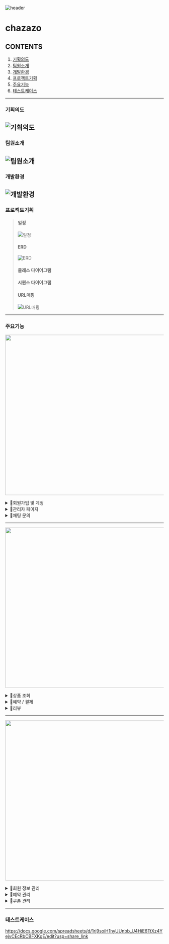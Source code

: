 ![header](https://capsule-render.vercel.app/api?type=wave&color=a5c4e0&height=300&section=header&text=CHAZAZO&fontSize=90)

# chazazo
## CONTENTS
  1. [기획의도](#기획의도)
  2. [팀원소개](#팀원소개)
  3. [개발환경](#개발환경)
  4. [프로젝트기획](#프로젝트기획)
  5. [주요기능](#주요기능)
  6. [테스트케이스](#테스트케이스)
---
### 기획의도
![기획의도](https://github.com/diget611/Chazazo/assets/115057175/76900a41-4656-44e4-b869-473818cbb27c)
---
### 팀원소개
![팀원소개](https://github.com/diget611/Chazazo/assets/115057175/6af89aaf-d1fd-4032-ab23-775b0743a23d)
---
### 개발환경
![개발환경](https://github.com/diget611/Chazazo/assets/115057175/d4ae43f4-eb2d-4a36-8be6-c5ef7ea53df5)
---
### 프로젝트기획
> #### 일정
> ![일정](https://github.com/diget611/Chazazo/assets/115057175/6aecf65f-aaf1-432b-beba-560007ebb229)
> #### ERD
> ![ERD](https://github.com/diget611/Chazazo/assets/115057175/a88ef430-1e01-43a8-8a20-e02182441c9b)
> #### 클래스 다이어그램
> #### 시퀀스 다이어그램
> #### URL매핑
> ![URL매핑](https://github.com/diget611/Chazazo/assets/115057175/d67f5a4c-2182-44d4-b0b0-b92d02240390)
---
### 주요기능
<p align="center"><img src="https://github.com/diget611/Chazazo/assets/115057175/08c78c2a-db36-4810-84cb-395a30e9ea0b" style="width: 510px;"></p>

<details>
  <summary>🔎회원가입 및 계정</summary>
  
  ![회원가입로그인](https://github.com/diget611/Chazazo/assets/115057175/399f885b-929b-4258-9af9-b1578587df37)
  
  ![회원가입](https://github.com/diget611/Chazazo/assets/115057175/b796e576-e548-4683-b567-c7451087ad3a)
  
  ![회원가입 이메일 체크](https://github.com/diget611/Chazazo/assets/115057175/f0beed8a-5bf0-4971-bbdd-5697fbcdf26d)
  
  ![로그인-로그아웃](https://github.com/diget611/Chazazo/assets/115057175/516cb2eb-e7ca-42df-981c-5c55e95b0bed)
  
</details>

<details>
  <summary>🔎관리자 페이지</summary>
  
  ![관리자](https://github.com/diget611/Chazazo/assets/115057175/d59eabe1-2612-4fff-82a8-de20450185e3)
  
  ![통계1](https://github.com/diget611/Chazazo/assets/115057175/38ba9fe8-068a-4ec0-9ff0-88fd86bebd57)
  
  ![통계2](https://github.com/diget611/Chazazo/assets/115057175/3edffb2a-48a0-4dea-843a-8c66817963f6)
  
</details>

<details>
  <summary>🔎채팅 문의</summary>
  
  ![채팅문의](https://github.com/diget611/Chazazo/assets/115057175/9c95f36f-a6ec-4476-bbe6-19c6425c5331)
  
  ![채팅설정](https://github.com/diget611/Chazazo/assets/115057175/c3dbe352-2d20-4db4-8f16-c421a3abf4ab)
  
  ![채팅방설정](https://github.com/diget611/Chazazo/assets/115057175/69e3a270-6666-44d6-89d5-c5c6059cb2b5)
  
  ![채팅섭](https://github.com/diget611/Chazazo/assets/115057175/7e8952e2-8f12-43e8-ac63-a7fcc1f69c18)

  ![채팅펍](https://github.com/diget611/Chazazo/assets/115057175/9ba05574-9c63-407a-ba4e-927b46cc1464)
  
</details>

---

<p align="center"><img src="https://github.com/diget611/Chazazo/assets/115057175/ea1eef52-0015-4c2b-b32d-94b2dc03c0d7" style="width: 510px;"></p>

<details>
  <summary>🔎상품 조회</summary>

  ![search](https://github.com/diget611/Chazazo/assets/113296576/d96713f5-f4e5-435a-9402-b5ae5bc06c50)

  ![상품조회3](https://github.com/diget611/Chazazo/assets/113296576/8bf883d4-2a94-46bc-9350-4e43175a9f78)

  ![상품조회2](https://github.com/diget611/Chazazo/assets/113296576/dbee8d59-5782-4acf-b36f-2df18cc1d069)

  ![상품조회](https://github.com/diget611/Chazazo/assets/113296576/957821c1-2eb1-4a07-a880-60e86358cc1f)

</details>

<details>
  <summary>🔎예약 / 결제</summary>
  
 ![memberpay](https://github.com/diget611/Chazazo/assets/113296576/8ad32b33-31ea-4a16-80f4-b87cc51c0210)
  
  ![예약](https://github.com/diget611/Chazazo/assets/113296576/e22e6e9b-6d03-4de4-b426-1609d8852edf)

  ![예약2](https://github.com/diget611/Chazazo/assets/113296576/33e637d5-641a-4f41-b50a-48b2297426a2)

  ![예약3](https://github.com/diget611/Chazazo/assets/113296576/f7c42283-a484-4a2f-9d7b-90cf321ada8c)

  ![결제](https://github.com/diget611/Chazazo/assets/113296576/b724f4a0-4e59-4e6f-8d12-0ed07ec45b4f)

  ![결제2](https://github.com/diget611/Chazazo/assets/113296576/75aae227-2d2f-4ab4-b690-e1d375ccfc49)

  ![결제3](https://github.com/diget611/Chazazo/assets/113296576/c58b72c2-0bdd-4149-acb3-79b07883a23d)

  ![결제4](https://github.com/diget611/Chazazo/assets/113296576/3fb1b910-1c54-4c7f-86d8-503e3892d27a)

</details>

<details>
  <summary>🔎리뷰</summary>
  
  ![review](https://github.com/diget611/Chazazo/assets/113296576/72d34f70-e845-4378-94d4-8f6dc2949254)
  
  ![리뷰](https://github.com/diget611/Chazazo/assets/113296576/91faa4cc-889f-4136-86b1-e0a6950131cb)
  
![리뷰2](https://github.com/diget611/Chazazo/assets/113296576/11706e78-3ece-4c52-9f67-54e14ec5a8e8)
  
![리뷰3](https://github.com/diget611/Chazazo/assets/113296576/7a9bd3f6-b28d-4ecb-8360-2a13a128b6ef)
  
![review2](https://github.com/diget611/Chazazo/assets/113296576/5e566c9d-acde-422b-af7b-af092e5af3eb)

</details>

---

<p align="center"><img src="https://github.com/diget611/Chazazo/assets/115057175/c9076f84-2ebd-4bfe-b2ee-35e56aa2e2ab" style="width: 510px;"></p>

<details>
  <summary>🔎회원 정보 관리</summary>
  
  
  ![비밀번호 확인](https://github.com/diget611/Chazazo/assets/114971252/50688c6f-ddda-4d5f-ad2e-c35c2b55240d)
  ![회원정보수정](https://github.com/diget611/Chazazo/assets/114971252/7e5f3c01-d7a5-49b3-9f5f-6fce8920e4c1)

  
</details>

<details>
  <summary>🔎예약 관리</summary>
  
  ![예약내역](https://github.com/diget611/Chazazo/assets/114971252/8e776ed7-8c6d-4fd3-9457-bb9ebf7ae734)
  ![예약취소](https://github.com/diget611/Chazazo/assets/114971252/130c6f4b-8302-47d6-a173-182a074ba770)
  ##### 비회원
  ![비회원 예약](https://github.com/diget611/Chazazo/assets/114971252/4ae01cd9-529b-45c8-9f7a-fde3e168fd37)


  
</details>

<details>
  <summary>🔎쿠폰 관리</summary>
  
  ![쿠폰관리](https://github.com/diget611/Chazazo/assets/114971252/3936c856-1aaf-4c0f-8f26-9ae559903978)
  ![관심지점](https://github.com/diget611/Chazazo/assets/114971252/5c756115-8d78-48a9-bb79-f5cdd470b62b)


  
</details>
  
---
### 테스트케이스
  https://docs.google.com/spreadsheets/d/1rj9soiH1hyUUnbb_U4HiE6TtXz4YejvCEcRbCBFXKgE/edit?usp=share_link
